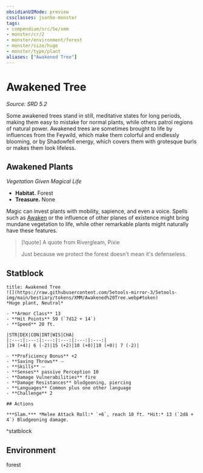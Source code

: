 ```yaml
---
obsidianUIMode: preview
cssclasses: json5e-monster
tags:
- compendium/src/5e/xmm
- monster/cr/2
- monster/environment/forest
- monster/size/huge
- monster/type/plant
aliases: ["Awakened Tree"]
---
```

# Awakened Tree
*Source: SRD 5.2*  

Some awakened trees stand in still, meditative states for long periods, making them easy to mistake for normal plants, while others patrol regions of natural power. Awakened trees are sometimes brought to life by influences from the Feywild, which make them colorful and endlessly blooming, or by Shadowfell energy, which covers them with grotesque burls or makes them look lifeless.

## Awakened Plants

*Vegetation Given Magical Life*

- **Habitat.** Forest  
- **Treasure.** None  

Magic can invest plants with mobility, sapience, and even a voice. Spells such as [Awaken](compendium/spells/awaken-xphb.md) or the influence of other planes of existence might bring mundane vegetation to life, while other remarkable plants might naturally have these features.

> [!quote] A quote from Rivergleam, Pixie  
> 
> Just because we protect the forest doesn't mean it's defenseless.


## Statblock

```ad-statblock
title: Awakened Tree
![](https://raw.githubusercontent.com/5etools-mirror-3/5etools-img/main/bestiary/tokens/XMM/Awakened%20Tree.webp#token)
*Huge plant, Neutral*

- **Armor Class** 13
- **Hit Points** 59 (`7d12 + 14`)
- **Speed** 20 ft.

|STR|DEX|CON|INT|WIS|CHA|
|:---:|:---:|:---:|:---:|:---:|:---:|
|19 (+4)| 6 (-2)|15 (+2)|10 (+0)|10 (+0)| 7 (-2)|

- **Proficiency Bonus** +2
- **Saving Throws** ⏤
- **Skills** ⏤
- **Senses** passive Perception 10
- **Damage Vulnerabilities** fire
- **Damage Resistances** bludgeoning, piercing
- **Languages** Common plus one other language
- **Challenge** 2

## Actions

***Slam.*** *Melee Attack Roll:* `+6`, reach 10 ft. *Hit:* 13 (`2d8 + 4`) Bludgeoning damage.
```
^statblock

## Environment

forest